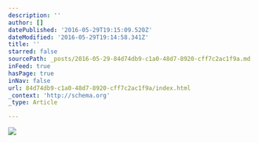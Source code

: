 ```yaml
---
description: ''
author: []
datePublished: '2016-05-29T19:15:09.520Z'
dateModified: '2016-05-29T19:14:58.341Z'
title: ''
starred: false
sourcePath: _posts/2016-05-29-84d74db9-c1a0-48d7-8920-cff7c2ac1f9a.md
inFeed: true
hasPage: true
inNav: false
url: 84d74db9-c1a0-48d7-8920-cff7c2ac1f9a/index.html
_context: 'http://schema.org'
_type: Article

---
```

![](https://the-grid-user-content.s3-us-west-2.amazonaws.com/9e179d41-65eb-4526-97ce-30390d0556ef.jpg)